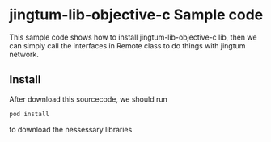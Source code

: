 # jingtum-lib-objective-c Sample code
This sample code shows how to install jingtum-lib-objective-c lib, then we can simply call the interfaces in Remote class to do things with jingtum network.

## Install
After download this sourcecode, we should run 
```ruby
pod install
```
to download the nessessary libraries
